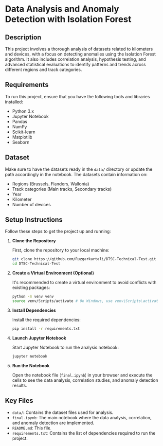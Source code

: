 # Data Analysis and Anomaly Detection with Isolation Forest

## Description

This project involves a thorough analysis of datasets related to kilometers and devices, with a focus on detecting anomalies using the Isolation Forest algorithm. It also includes correlation analysis, hypothesis testing, and advanced statistical evaluations to identify patterns and trends across different regions and track categories.

## Requirements

To run this project, ensure that you have the following tools and libraries installed:

- Python 3.x
- Jupyter Notebook
- Pandas
- NumPy
- Scikit-learn
- Matplotlib
- Seaborn

## Dataset

Make sure to have the datasets ready in the `data/` directory or update the path accordingly in the notebook. The datasets contain information on:
- Regions (Brussels, Flanders, Wallonia)
- Track categories (Main tracks, Secondary tracks)
- Year
- Kilometer
- Number of devices

## Setup Instructions

Follow these steps to get the project up and running:

1. **Clone the Repository**

   First, clone the repository to your local machine:

   ```bash
   git clone https://github.com/Ruzgarkartali/DTSC-Technical-Test.git
   cd DTSC-Technical-Test
   ```

2. **Create a Virtual Environment (Optional)**

   It's recommended to create a virtual environment to avoid conflicts with existing packages:

   ```bash
   python -m venv venv
   source venv/Scripts/activate # On Windows, use venv\Scripts\activate
   ```

3. **Install Dependencies**

   Install the required dependencies:

   ```bash
   pip install -r requirements.txt
   ```

4. **Launch Jupyter Notebook**

   Start Jupyter Notebook to run the analysis notebook:

   ```bash
   jupyter notebook
   ```

5. **Run the Notebook**

   Open the notebook file (`final.ipynb`) in your browser and execute the cells to see the data analysis, correlation studies, and anomaly detection results.

## Key Files

- `data/`: Contains the dataset files used for analysis.
- `final.ipynb`: The main notebook where the data analysis, correlation, and anomaly detection are implemented.
- `README.md`: This file.
- `requirements.txt`: Contains the list of dependencies required to run the project.

